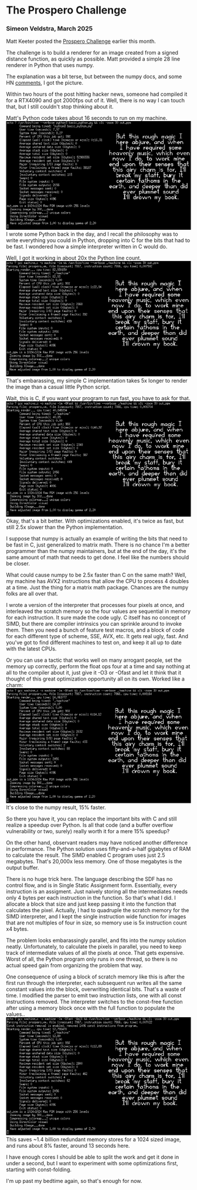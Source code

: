 
# The Prospero Challenge
### Simeon Veldstra, March 2025

Matt Keeter posted the [Prospero Challenge](https://www.mattkeeter.com/projects/prospero/)
earlier this month. 

The challenge is to build a renderer for an image created from a signed
distance function, as quickly as possible. Matt provided a simple 28 line
renderer in Python that uses numpy. 

The explanation was a bit terse, but between the numpy docs, and some HN
[comments](https://news.ycombinator.com/item?id=43465490), I got the picture.

Within two hours of the post hitting hacker news, someone had compiled it for a
RTX4090 and got 2000fps out of it. Well, there is no way I can touch that, but I
still couldn't stop thinking about it.

Matt's Python code takes about 16 seconds to run on my machine. 
<img src="screenshots/python.png" alt="Python Example, 16.31 seconds">
I wrote some Python back in the day, and I recall the philosophy was to write
everything you could in Python, dropping into C for the bits that had to be
fast. I wondered how a simple interpreter written in C would do.

Well, I got it working in about 20x the Python line count. 
<img src="screenshots/machine-O0.png" alt="First try, 1min 22.94 seconds">
That's embarassing, my simple C implementation takes 5x longer to render the
image than a casual little Python script. 

Wait, this is C, if you want your program to run fast, you have to ask for that.
<img src="screenshots/machine-Ofast.png" alt="With -Ofast 40.97 seconds">
Okay, that's a bit better. With optimizations enabled, it's twice as fast, but
still 2.5x slower than the Python implementation. 

I suppose that numpy is actually an example of writing the bits that need to be
fast in C, just generalized to matrix math. There is no chance I'm a better
programmer than the numpy maintainers, but at the end of the day, it's the same
amount of math that needs to get done. I feel like the numbers should be
closer. 

What could cause numpy to be 2.5x faster than C on the same math? Well, my
machine has AVX2 instructions that allow the CPU to process 4 doubles at a time.
Just the thing for a matrix math package. Chances are the numpy folks are all
over that. 

I wrote a version of the interpreter that processes four pixels at once, and
interleaved the scratch memory so the four values are sequential in memory for
each instruction. It sure made the code ugly. C itself has no concept of SIMD,
but there are compiler intrinsics you can sprinkle around to invoke them. Then
you need a bunch of feature test macros, and a block of code for each different
type of scheme, SSE, AVX, etc. It gets real ugly, fast. And you've got to find
different machines to test on, and keep it all up to date with the latest CPUs. 

Or you can use a tactic that works well on many arrogant people, set the memory
up correctly, perform the float ops four at a time and say nothing at all to the
compiler about it, just give it -O3 or -Ofast and let it think that it thought
of this great optimization opportunity all on its own. Worked like a charm:
<img src="screenshots/machine-dominates-python-with-SIMD.png" alt="With SIMD, 14.12 seconds">
It's close to the numpy result, 15% faster. 

So there you have it, you can replace the important bits with C and still
realize a speedup over Python. Is all that code (and a buffer overflow
vulnerability or two, surely) really worth it for a mere 15% speedup? 

On the other hand, observant readers may have noticed another difference in
performance. The Python solution uses fifty-and-a-half gigabytes of RAM to
calculate the result. The SIMD enabled C program uses just 2.5 megabytes. That's
20,000x less memory. One of those megabytes is the output buffer. 

There is no huge trick here. The language describing the SDF has no control
flow, and is in Single Static Assignment form. Essentially, every instruction
is an assigment. Just naively storing all the intermediates needs only 4 bytes
per each instruction in the function. So that's what I did. I allocate a block that
size and just keep passing it into the function that calculates the pixel.
Actually, I had to quadruple the scratch memory for the SIMD interpreter, and I
kept the single instruction wide function for images that are not multiples of
four in size, so memory use is 5x instruction count x4 bytes. 

The problem looks embarassingly parallel, and fits into the numpy solution
neatly. Unfortunately, to calculate the pixels in parallel, you need to keep
track of intermediate values of all the pixels at once. That gets expensive.
Worst of all, the Python program only runs in one thread, so there is no actual
speed gain from organizing the problem that way. 

One consequence of using a block of scratch memory like this is after the first
run through the interpreter, each subsequent run writes all the same constant values
into the block, overwriting identical bits. That's a waste of time. I modified
the parser to emit two instruction lists, one with all const instructions
removed. The interpreter switches to the const-free function after using a
memory block once with the full function to populate the values.. 
<img src="screenshots/machine-skip-const.png" alt="With const instructions removed, 12.89 seconds">
This saves ~1.4 billion redundant memory stores for a 1024
sized image, and runs about 8% faster, around 13 seconds here. 

I have enough cores I should be able to split the work and get it done in under
a second, but I want to experiment with some optimizations first, starting with
const-folding.

I'm up past my bedtime again, so that's enough for now.
